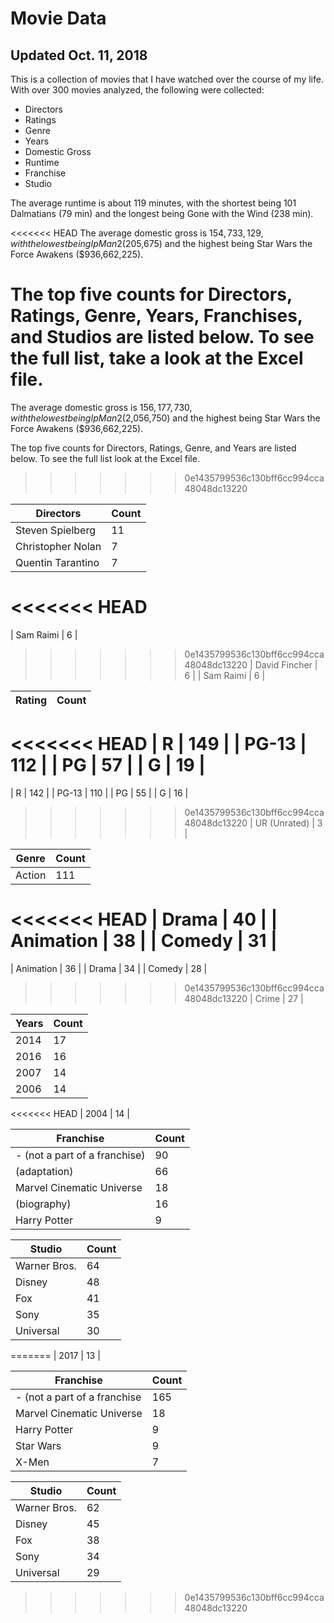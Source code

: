 # Movie Data

## Updated Oct. 11, 2018 ##


This is a collection of movies that I have watched over the course of my life. With over 300 movies analyzed, the following were collected:

- Directors
- Ratings
- Genre
- Years
- Domestic Gross
- Runtime
- Franchise
- Studio

The average runtime is about 119 minutes, with the shortest being 101 Dalmatians (79 min) and the longest being Gone with the Wind (238 min).

<<<<<<< HEAD
The average domestic gross is $154,733,129, with the lowest being Ip Man 2 ($205,675) and the highest being Star Wars the Force Awakens ($936,662,225).

The top five counts for Directors, Ratings, Genre, Years, Franchises, and Studios are listed below. To see the full list, take a look at the Excel file.
=======
The average domestic gross is $156,177,730, with the lowest being Ip Man 2 ($2,056,750) and the highest being Star Wars the Force Awakens ($936,662,225).

The top five counts for Directors, Ratings, Genre, and Years are listed below. To see the full list look at the Excel file.
>>>>>>> 0e1435799536c130bff6cc994cca48048dc13220

| Directors  | Count |
| ------------- | ------------- |
| Steven Spielberg  | 11  |
| Christopher Nolan | 7  |
| Quentin Tarantino  | 7  |
<<<<<<< HEAD
=======
| Sam Raimi  | 6  |
>>>>>>> 0e1435799536c130bff6cc994cca48048dc13220
| David Fincher  | 6  |
| Sam Raimi  | 6  |

| Rating  | Count |
| ------------- | ------------- |
<<<<<<< HEAD
| R  | 149  |
| PG-13 | 112  |
| PG  | 57  |
| G  | 19  |
=======
| R  | 142  |
| PG-13 | 110  |
| PG  | 55  |
| G  | 16  |
>>>>>>> 0e1435799536c130bff6cc994cca48048dc13220
| UR (Unrated)  | 3  |

| Genre  | Count |
| ------------- | ------------- |
| Action  | 111  |
<<<<<<< HEAD
| Drama  | 40  |
| Animation | 38  |
| Comedy | 31  |
=======
| Animation | 36  |
| Drama  | 34  |
| Comedy | 28  |
>>>>>>> 0e1435799536c130bff6cc994cca48048dc13220
| Crime  | 27  |

| Years  | Count |
| ------------- | ------------- |
| 2014  | 17  |
| 2016 | 16  |
| 2007  | 14  |
| 2006  | 14  |
<<<<<<< HEAD
| 2004  | 14  |

| Franchise  | Count |
| ------------- | ------------- |
| - (not a part of a franchise)  | 90  |
| (adaptation) | 66  |
| Marvel Cinematic Universe  | 18  |
| (biography)  | 16 |
| Harry Potter  | 9  |

| Studio  | Count |
| ------------- | ------------- |
| Warner Bros.  | 64  |
| Disney | 48  |
| Fox  | 41  |
| Sony  | 35  |
| Universal  | 30  |
=======
| 2017  | 13  |

| Franchise  | Count |
| ------------- | ------------- |
| - (not a part of a franchise  | 165  |
| Marvel Cinematic Universe | 18  |
| Harry Potter  | 9  |
| Star Wars  | 9  |
| X-Men  | 7  |

| Studio  | Count |
| ------------- | ------------- |
| Warner Bros.  | 62  |
| Disney | 45  |
| Fox  | 38  |
| Sony  | 34  |
| Universal  | 29  |
>>>>>>> 0e1435799536c130bff6cc994cca48048dc13220
